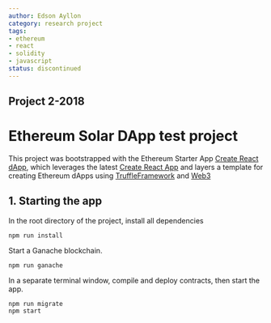 ```yaml
---
author: Edson Ayllon
category: research project
tags: 
- ethereum
- react
- solidity
- javascript
status: discontinued
---
```


## Project 2-2018

# Ethereum Solar DApp test project

This project was bootstrapped with the Ethereum Starter App [Create React dApp](https://github.com/mjhm/create-react-dapp), which leverages the latest [Create React App](https://github.com/facebook/create-react-app/blob/master/packages/react-scripts/template/README.md) and layers a template for creating Ethereum dApps using [TruffleFramework](http://truffleframework.com/docs/) and [Web3](https://github.com/ethereum/wiki/wiki/JavaScript-API)


## 1. Starting the app

In the root directory of the project, install all dependencies

```
npm run install
```

Start a Ganache blockchain.

```
npm run ganache
```

In a separate terminal window, compile and deploy contracts, then start the app.

```
npm run migrate
npm start
```
